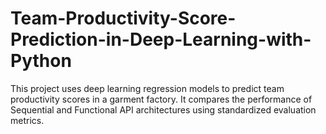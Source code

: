 # Team-Productivity-Score-Prediction-in-Deep-Learning-with-Python
This project uses deep learning regression models to predict team productivity scores in a garment factory. It compares the performance of Sequential and Functional API architectures using standardized evaluation metrics.

